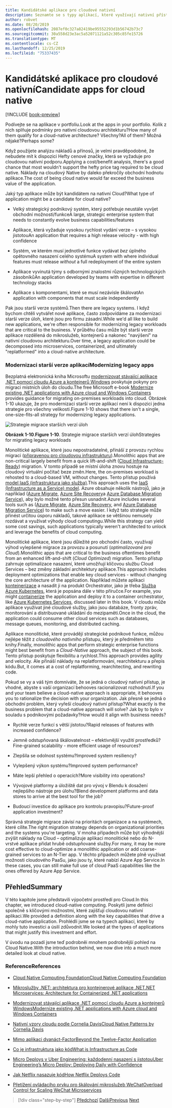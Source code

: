 ```yaml
---
title: Kandidátské aplikace pro cloudové nativní
description: Seznamte se s typy aplikací, které využívají nativní přístup z cloudu.
author: robvet
ms.date: 08/20/2019
ms.openlocfilehash: 2087ef0c327a82419be95552293d1b56742b73c7
ms.sourcegitcommit: 30a558d23e3ac5a52071121a52c305c85fe15726
ms.translationtype: MT
ms.contentlocale: cs-CZ
ms.lasthandoff: 12/25/2019
ms.locfileid: "75337435"
---
```

# <a name="candidate-apps-for-cloud-native"></a><span data-ttu-id="6fde5-103">Kandidátské aplikace pro cloudové nativní</span><span class="sxs-lookup"><span data-stu-id="6fde5-103">Candidate apps for cloud native</span></span>

[!INCLUDE [book-preview](../../../includes/book-preview.md)]

<span data-ttu-id="6fde5-104">Podívejte se na aplikace v portfoliu.</span><span class="sxs-lookup"><span data-stu-id="6fde5-104">Look at the apps in your portfolio.</span></span> <span data-ttu-id="6fde5-105">Kolik z nich splňuje podmínky pro nativní cloudovou architekturu?</span><span class="sxs-lookup"><span data-stu-id="6fde5-105">How many of them qualify for a cloud-native architecture?</span></span> <span data-ttu-id="6fde5-106">Všechny?</span><span class="sxs-lookup"><span data-stu-id="6fde5-106">All of them?</span></span> <span data-ttu-id="6fde5-107">Možná nějaké?</span><span class="sxs-lookup"><span data-stu-id="6fde5-107">Perhaps some?</span></span>

<span data-ttu-id="6fde5-108">Když použijete analýzu nákladů a přínosů, je velmi pravděpodobné, že nebudete mít k dispozici Hefty cenové značky, která se vyžaduje pro cloudovou nativní podporu.</span><span class="sxs-lookup"><span data-stu-id="6fde5-108">Applying a cost/benefit analysis, there's a good chance that most wouldn't support the hefty price tag required to be cloud native.</span></span> <span data-ttu-id="6fde5-109">Náklady na cloudový Native by daleko překročily obchodní hodnotu aplikace.</span><span class="sxs-lookup"><span data-stu-id="6fde5-109">The cost of being cloud native would far exceed the business value of the application.</span></span>

<span data-ttu-id="6fde5-110">Jaký typ aplikace může být kandidátem na nativní Cloud?</span><span class="sxs-lookup"><span data-stu-id="6fde5-110">What type of application might be a candidate for cloud native?</span></span>

- <span data-ttu-id="6fde5-111">Velký strategický podnikový systém, který potřebuje neustále vyvíjet obchodní možnosti/funkce</span><span class="sxs-lookup"><span data-stu-id="6fde5-111">A large, strategic enterprise system that needs to constantly evolve business capabilities/features</span></span>

- <span data-ttu-id="6fde5-112">Aplikace, která vyžaduje vysokou rychlost vydání verze – s vysokou jistotou</span><span class="sxs-lookup"><span data-stu-id="6fde5-112">An application that requires a high release velocity - with high confidence</span></span>

- <span data-ttu-id="6fde5-113">Systém, ve kterém musí jednotlivé funkce vydávat *bez* úplného opětovného nasazení celého systému</span><span class="sxs-lookup"><span data-stu-id="6fde5-113">A system with where individual features must release *without* a full redeployment of the entire system</span></span>

- <span data-ttu-id="6fde5-114">Aplikace vyvinutá týmy s odbornými znalostmi různých technologických zásobníků</span><span class="sxs-lookup"><span data-stu-id="6fde5-114">An application developed by teams with expertise in different technology stacks</span></span>

- <span data-ttu-id="6fde5-115">Aplikace s komponentami, které se musí nezávisle škálovat</span><span class="sxs-lookup"><span data-stu-id="6fde5-115">An application with components that must scale independently</span></span>

<span data-ttu-id="6fde5-116">Pak jsou starší verze systémů.</span><span class="sxs-lookup"><span data-stu-id="6fde5-116">Then there are legacy systems.</span></span> <span data-ttu-id="6fde5-117">I když bychom chtěli vytvářet nové aplikace, často zodpovídáme za modernizaci starší verze úloh, které jsou pro firmu zásadní.</span><span class="sxs-lookup"><span data-stu-id="6fde5-117">While we'd all like to build new applications, we're often responsible for modernizing legacy workloads that are critical to the business.</span></span> <span data-ttu-id="6fde5-118">V průběhu času může být starší verze aplikace rozdělená do mikroslužeb, kontejnerů a nakonec "navýšení" na nativní cloudovou architekturu.</span><span class="sxs-lookup"><span data-stu-id="6fde5-118">Over time, a legacy application could be decomposed into microservices, containerized, and ultimately "replatformed" into a cloud-native architecture.</span></span>

### <a name="modernizing-legacy-apps"></a><span data-ttu-id="6fde5-119">Modernizaci starší verze aplikací</span><span class="sxs-lookup"><span data-stu-id="6fde5-119">Modernizing legacy apps</span></span>

<span data-ttu-id="6fde5-120">Bezplatná elektronická kniha Microsoftu [modernizovat stávající aplikace .NET pomocí cloudu Azure a kontejnerů Windows](https://dotnet.microsoft.com/download/thank-you/modernizing-existing-net-apps-ebook) poskytuje pokyny pro migraci místních úloh do cloudu.</span><span class="sxs-lookup"><span data-stu-id="6fde5-120">The free Microsoft e-book [Modernize existing .NET applications with Azure cloud and Windows Containers](https://dotnet.microsoft.com/download/thank-you/modernizing-existing-net-apps-ebook) provides guidance for migrating on-premises workloads into cloud.</span></span> <span data-ttu-id="6fde5-121">Obrázek 1-10 ukazuje, že pro modernizaci starší verze aplikací není k dispozici jedna strategie pro všechny velikosti.</span><span class="sxs-lookup"><span data-stu-id="6fde5-121">Figure 1-10 shows that there isn't a single, one-size-fits-all strategy for modernizing legacy applications.</span></span>

![Strategie migrace starších verzí úloh](./media/strategies-for-migrating-legacy-workloads.png)

<span data-ttu-id="6fde5-123">**Obrázek 1-10**.</span><span class="sxs-lookup"><span data-stu-id="6fde5-123">**Figure 1-10**.</span></span> <span data-ttu-id="6fde5-124">Strategie migrace starších verzí úloh</span><span class="sxs-lookup"><span data-stu-id="6fde5-124">Strategies for migrating legacy workloads</span></span>

<span data-ttu-id="6fde5-125">Monolitické aplikace, které jsou nepostradatelné, přináší z provozu rychlou migraci ([připravenou pro cloudovou infrastrukturu](../modernize-with-azure-containers/lift-and-shift-existing-apps-azure-iaas.md)).</span><span class="sxs-lookup"><span data-stu-id="6fde5-125">Monolithic apps that are non-critical largely benefit from a quick lift-and-shift ([Cloud Infrastructure-Ready](../modernize-with-azure-containers/lift-and-shift-existing-apps-azure-iaas.md)) migration.</span></span> <span data-ttu-id="6fde5-126">V tomto případě se místní úloha znovu hostuje na cloudový virtuální počítač beze změn.</span><span class="sxs-lookup"><span data-stu-id="6fde5-126">Here, the on-premises workload is rehosted to a cloud-based VM, without changes.</span></span> <span data-ttu-id="6fde5-127">Tento přístup používá [model IaaS (infrastruktura jako služba)](https://azure.microsoft.com/overview/what-is-iaas/).</span><span class="sxs-lookup"><span data-stu-id="6fde5-127">This approach uses the [IaaS (Infrastructure as a Service) model](https://azure.microsoft.com/overview/what-is-iaas/).</span></span> <span data-ttu-id="6fde5-128">Azure obsahuje několik nástrojů, jako je například ([Azure Migrate](https://aka.ms/azuremigrate), [Azure Site Recovery](https://azure.microsoft.com/services/site-recovery/)a [Azure Database Migration Service](https://azure.microsoft.com/campaigns/database-migration/)), aby bylo možné tento přesun usnadnit.</span><span class="sxs-lookup"><span data-stu-id="6fde5-128">Azure includes several tools such as ([Azure Migrate](https://aka.ms/azuremigrate), [Azure Site Recovery](https://azure.microsoft.com/services/site-recovery/), and [Azure Database Migration Service](https://azure.microsoft.com/campaigns/database-migration/)) to make such a move easier.</span></span> <span data-ttu-id="6fde5-129">I když tato strategie může přinést určitou úsporu nákladů, takové aplikace se většinou nemusely rozdávat a využívat výhody cloud computingu.</span><span class="sxs-lookup"><span data-stu-id="6fde5-129">While this strategy can yield some cost savings, such applications typically weren't architected to unlock and leverage the benefits of cloud computing.</span></span>

<span data-ttu-id="6fde5-130">Monolitické aplikace, které jsou důležité pro obchodní často, využívají výhod vylepšené migrace za provozu a posunutí (*optimalizované pro Cloud*).</span><span class="sxs-lookup"><span data-stu-id="6fde5-130">Monolithic apps that are critical to the business oftentimes benefit from an enhanced lift-and-shift (*Cloud Optimized*) migration.</span></span> <span data-ttu-id="6fde5-131">Tento přístup zahrnuje optimalizace nasazení, které umožňují klíčovou službu Cloud Services – bez změny základní architektury aplikace.</span><span class="sxs-lookup"><span data-stu-id="6fde5-131">This approach includes deployment optimizations that enable key cloud services - without changing the core architecture of the application.</span></span> <span data-ttu-id="6fde5-132">Například můžete aplikaci [kontejnerizace](https://docs.microsoft.com/virtualization/windowscontainers/about/) a nasadit ji na produkt Orchestrator, jako je třeba [Služba Azure Kubernetes](https://azure.microsoft.com/services/kubernetes-service/), která je popsána dále v této příručce.</span><span class="sxs-lookup"><span data-stu-id="6fde5-132">For example, you might [containerize](https://docs.microsoft.com/virtualization/windowscontainers/about/) the application and deploy it to a container orchestrator, like [Azure Kubernetes Services](https://azure.microsoft.com/services/kubernetes-service/), discussed later in this book.</span></span> <span data-ttu-id="6fde5-133">V cloudu může aplikace využívat jiné cloudové služby, jako jsou databáze, fronty zpráv, monitorování a distribuované ukládání do mezipaměti.</span><span class="sxs-lookup"><span data-stu-id="6fde5-133">Once in the cloud, the application could consume other cloud services such as databases, message queues, monitoring, and distributed caching.</span></span>

<span data-ttu-id="6fde5-134">Aplikace monolitické, které provádějí strategické podnikové funkce, můžou nejlépe těžit z *cloudového nativního* přístupu, který je předmětem této knihy.</span><span class="sxs-lookup"><span data-stu-id="6fde5-134">Finally, monolithic apps that perform strategic enterprise functions might best benefit from a *Cloud-Native* approach, the subject of this book.</span></span> <span data-ttu-id="6fde5-135">Tento přístup poskytuje flexibilitu a rychlost.</span><span class="sxs-lookup"><span data-stu-id="6fde5-135">This approach provides agility and velocity.</span></span> <span data-ttu-id="6fde5-136">Ale přináší náklady na replatformování, rearchitekturu a přepis kódu.</span><span class="sxs-lookup"><span data-stu-id="6fde5-136">But, it comes at a cost of replatforming, rearchitecting, and rewriting code.</span></span>

<span data-ttu-id="6fde5-137">Pokud se vy a váš tým domníváte, že se jedná o cloudový nativní přístup, je vhodné, abyste s vaší organizací behooves racionalizovat rozhodnutí.</span><span class="sxs-lookup"><span data-stu-id="6fde5-137">If you and your team believe a cloud-native approach is appropriate, it behooves you to rationalize the decision with your organization.</span></span> <span data-ttu-id="6fde5-138">Jak přesně se jedná o obchodní problém, který vyřeší cloudový nativní přístup?</span><span class="sxs-lookup"><span data-stu-id="6fde5-138">What exactly is the business problem that a cloud-native approach will solve?</span></span> <span data-ttu-id="6fde5-139">Jak by to bylo v souladu s podnikovými požadavky?</span><span class="sxs-lookup"><span data-stu-id="6fde5-139">How would it align with business needs?</span></span>

- <span data-ttu-id="6fde5-140">Rychlé verze funkcí s větší jistotou?</span><span class="sxs-lookup"><span data-stu-id="6fde5-140">Rapid releases of features with increased confidence?</span></span>

- <span data-ttu-id="6fde5-141">Jemně odstupňovaná škálovatelnost – efektivnější využití prostředků?</span><span class="sxs-lookup"><span data-stu-id="6fde5-141">Fine-grained scalability - more efficient usage of resources?</span></span>

- <span data-ttu-id="6fde5-142">Zlepšila se odolnost systému?</span><span class="sxs-lookup"><span data-stu-id="6fde5-142">Improved system resiliency?</span></span>

- <span data-ttu-id="6fde5-143">Vylepšený výkon systému?</span><span class="sxs-lookup"><span data-stu-id="6fde5-143">Improved system performance?</span></span>

- <span data-ttu-id="6fde5-144">Máte lepší přehled o operacích?</span><span class="sxs-lookup"><span data-stu-id="6fde5-144">More visibility into operations?</span></span>

- <span data-ttu-id="6fde5-145">Vývojové platformy a úložiště dat pro vývoj v Blendu k dosažení nejlepšího nástroje pro úlohu?</span><span class="sxs-lookup"><span data-stu-id="6fde5-145">Blend development platforms and data stores to arrive at the best tool for the job?</span></span>

- <span data-ttu-id="6fde5-146">Budoucí investice do aplikace pro kontrolu pravopisu?</span><span class="sxs-lookup"><span data-stu-id="6fde5-146">Future-proof application investment?</span></span>

<span data-ttu-id="6fde5-147">Správná strategie migrace závisí na prioritách organizace a na systémech, které cílíte.</span><span class="sxs-lookup"><span data-stu-id="6fde5-147">The right migration strategy depends on organizational priorities and the systems you're targeting.</span></span> <span data-ttu-id="6fde5-148">V mnoha případech může být výhodnější zvýšit náklady na Cloud – optimalizuje aplikaci monolitické nebo do N-vrstvé aplikace přidat hrubě odstupňované služby.</span><span class="sxs-lookup"><span data-stu-id="6fde5-148">For many, it may be more cost effective to cloud-optimize a monolithic application or add coarse-grained services to an N-Tier app.</span></span> <span data-ttu-id="6fde5-149">V těchto případech můžete plně využívat možnosti cloudového PaaSu, jako jsou ty, které nabízí Azure App Service.</span><span class="sxs-lookup"><span data-stu-id="6fde5-149">In these cases, you can still make full use of cloud PaaS capabilities like the ones offered by Azure App Service.</span></span>

## <a name="summary"></a><span data-ttu-id="6fde5-150">Přehled</span><span class="sxs-lookup"><span data-stu-id="6fde5-150">Summary</span></span>

<span data-ttu-id="6fde5-151">V této kapitole jsme představili výpočetní prostředí pro Cloud.</span><span class="sxs-lookup"><span data-stu-id="6fde5-151">In this chapter, we introduced cloud-native computing.</span></span> <span data-ttu-id="6fde5-152">Poskytli jsme definici společně s klíčovými možnostmi, které zajišťují cloudovou nativní aplikaci.</span><span class="sxs-lookup"><span data-stu-id="6fde5-152">We provided a definition along with the key capabilities that drive a cloud-native application.</span></span> <span data-ttu-id="6fde5-153">Prohlédli jsme se na typech aplikací, které by mohly tuto investici a úsilí zdůvodnit.</span><span class="sxs-lookup"><span data-stu-id="6fde5-153">We looked at the types of applications that might justify this investment and effort.</span></span>

<span data-ttu-id="6fde5-154">V úvodu na pozadí jsme teď podrobněi mnohem podrobnější pohled na Cloud Native.</span><span class="sxs-lookup"><span data-stu-id="6fde5-154">With the introduction behind, we now dive into a much more detailed look at cloud native.</span></span>

### <a name="references"></a><span data-ttu-id="6fde5-155">Reference</span><span class="sxs-lookup"><span data-stu-id="6fde5-155">References</span></span>

- [<span data-ttu-id="6fde5-156">Cloud Native Computing Foundation</span><span class="sxs-lookup"><span data-stu-id="6fde5-156">Cloud Native Computing Foundation</span></span>](https://www.cncf.io/)

- [<span data-ttu-id="6fde5-157">Mikroslužby .NET: architektura pro kontejnerové aplikace .NET</span><span class="sxs-lookup"><span data-stu-id="6fde5-157">.NET Microservices: Architecture for Containerized .NET applications</span></span>](https://dotnet.microsoft.com/download/thank-you/microservices-architecture-ebook)

- [<span data-ttu-id="6fde5-158">Modernizovat stávající aplikace .NET pomocí cloudu Azure a kontejnerů Windows</span><span class="sxs-lookup"><span data-stu-id="6fde5-158">Modernize existing .NET applications with Azure cloud and Windows Containers</span></span>](https://dotnet.microsoft.com/download/thank-you/modernizing-existing-net-apps-ebook)

- [<span data-ttu-id="6fde5-159">Nativní vzory cloudu podle Cornelia Davis</span><span class="sxs-lookup"><span data-stu-id="6fde5-159">Cloud Native Patterns by Cornelia Davis</span></span>](https://www.manning.com/books/cloud-native-patterns)

- [<span data-ttu-id="6fde5-160">Mimo aplikaci dvanáct-Factor</span><span class="sxs-lookup"><span data-stu-id="6fde5-160">Beyond the Twelve-Factor Application</span></span>](https://content.pivotal.io/blog/beyond-the-twelve-factor-app)

- [<span data-ttu-id="6fde5-161">Co je infrastruktura jako kód</span><span class="sxs-lookup"><span data-stu-id="6fde5-161">What is Infrastructure as Code</span></span>](https://docs.microsoft.com/azure/devops/learn/what-is-infrastructure-as-code)

- [<span data-ttu-id="6fde5-162">Micro Deploys v Uber Engineering: každodenní nasazení s jistotou</span><span class="sxs-lookup"><span data-stu-id="6fde5-162">Uber Engineering’s Micro Deploy: Deploying Daily with Confidence</span></span>](https://eng.uber.com/micro-deploy/)

- [<span data-ttu-id="6fde5-163">Jak Netflix nasazuje kód</span><span class="sxs-lookup"><span data-stu-id="6fde5-163">How Netflix Deploys Code</span></span>](https://www.infoq.com/news/2013/06/netflix/)

- [<span data-ttu-id="6fde5-164">Přetížení ovládacího prvku pro škálování mikroslužeb WeChat</span><span class="sxs-lookup"><span data-stu-id="6fde5-164">Overload Control for Scaling WeChat Microservices</span></span>](https://www.cs.columbia.edu/~ruigu/papers/socc18-final100.pdf)

>[!div class="step-by-step"]
><span data-ttu-id="6fde5-165">[Předchozí](definition.md)
>[Další](introduce-eshoponcontainers-reference-app.md)</span><span class="sxs-lookup"><span data-stu-id="6fde5-165">[Previous](definition.md)
[Next](introduce-eshoponcontainers-reference-app.md)</span></span>
